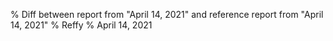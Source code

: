 % Diff between report from "April 14, 2021" and reference report from "April 14, 2021"
% Reffy
% April 14, 2021

